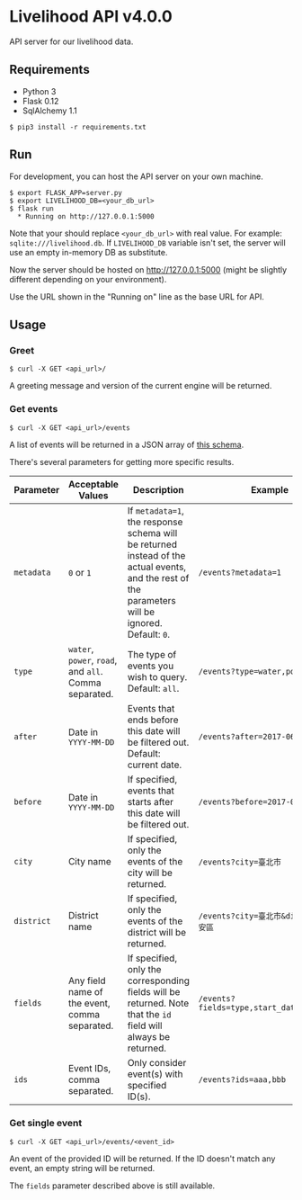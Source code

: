# Livelihood API v4.0.0

API server for our livelihood data.

## Requirements

* Python 3
* Flask 0.12
* SqlAlchemy 1.1

```
$ pip3 install -r requirements.txt
```

## Run

For development, you can host the API server on your own machine.

    $ export FLASK_APP=server.py
    $ export LIVELIHOOD_DB=<your_db_url>
    $ flask run
      * Running on http://127.0.0.1:5000

Note that your should replace `<your_db_url>` with real value. For example:
`sqlite:///livelihood.db`. If `LIVELIHOOD_DB` variable isn't set, the server
will use an empty in-memory DB as substitute.

Now the server should be hosted on http://127.0.0.1:5000
(might be slightly different depending on your environment).

Use the URL shown in the "Running on" line as the base URL for API.

## Usage

### Greet

    $ curl -X GET <api_url>/

A greeting message and version of the current engine will be returned.

### Get events

    $ curl -X GET <api_url>/events

A list of events will be returned in a JSON array of [this schema](response_schema.json).

There's several parameters for getting more specific results.

Parameter | Acceptable Values | Description | Example
--------- | ----------------- | ----------- | -------
`metadata` | `0` or `1` | If `metadata=1`, the response schema will be returned instead of the actual events, and the rest of the parameters will be ignored. Default: `0`. | `/events?metadata=1`
`type` | `water`, `power`, `road`, and `all`. Comma separated. | The type of events you wish to query. Default: `all`. | `/events?type=water,power`
`after` | Date in `YYYY-MM-DD` | Events that ends before this date will be filtered out. Default: current date.| `/events?after=2017-06-01`
`before` | Date in `YYYY-MM-DD` | If specified, events that starts after this date will be filtered out. | `/events?before=2017-06-02`
`city` | City name | If specified, only the events of the city will be returned. | `/events?city=臺北市`
`district` | District name | If specified, only the events of the district will be returned. | `/events?city=臺北市&district=大安區`
`fields` | Any field name of the event, comma separated. | If specified, only the corresponding fields will be returned. Note that the `id` field will always be returned. | `/events?fields=type,start_date,end_date`
`ids` | Event IDs, comma separated. | Only consider event(s) with specified ID(s). | `/events?ids=aaa,bbb`

### Get single event

    $ curl -X GET <api_url>/events/<event_id>

An event of the provided ID will be returned. If the ID doesn't match any
event, an empty string will be returned.

The `fields` parameter described above is still available.
